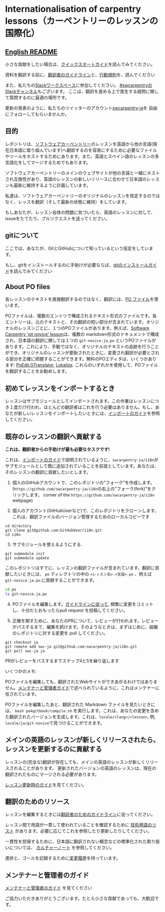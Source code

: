 # Internationalisation of carpentry lessons（カーペントリーのレッスンの国際化）

## [English README](README_en.md)

小さな貢献をしたい場合は、[クイックスタートガイド](docs/quickstart.md)を読んでみてください。

資料を翻訳する前に、[翻訳者のガイドライン](docs/TranslatorGuidelines.md)と、[行動規則](docs/rules.md)を、読んでください

また、私たちの[Slackワークスペース](http://carpentries-ja.slack.com)に参加してください。
[#swcarpentryのSlackチャンネル](https://r-wakalang.herokuapp.com/)もございます。
ここは、翻訳を進める上で発生する疑問に関して質問するのに最適の場所です。

更新の発表のように、私たちのツイッターのアカウント[swcarpentry-ja](https://twitter.com/swcarpentry_ja)を
自由にフォローしてもらいませんか。

## 目的

レポジトリは、[ソフトウェアカーペントリー](https://software-carpentry.org/)のレッスンを英語から他の言語(現在日本語に取り組んでいます)へ翻訳するのを容易にするために必要なファイルやツールをホストするためにあります。また、英語とスペイン語のレッスンの多言語化をしてマージするためでもあります。

ソフトウェアカーペントリーのメインのウェブサイトが他の言語と一緒にホストされ互換性があり、英語のレッスンの新しいリリースに合わせて日本語のレッスンも最新に維持するように計画しています。

私達は、ソフトウェアカーペントリーのオリジナルのレッスンを改定するのではなく、レッスを翻訳（そして最新の状態に維持）をしています。

もしあなたが、レッスン自体の問題に気づいたら、英語のレッスンに対して、issueをたてたり、プルリクエストを送ってください。

## gitについて

ここでは、あなたが、GitとGitHubについて知っているという仮定をしています。

もし、gitをインストールするのに手助けが必要ならば、[gitのインストールガイド](docs/git.md)を読んでみてください

## About PO files

各レッスンのテキストを直接翻訳するのではなく、翻訳には、[PO ファイル](https://www.gnu.org/software/gettext/manual/html_node/PO-Files.html)を使います。

POファイルは、複数のエントリで構成されるテキスト形式のファイルです。各エントリーは、元のテキストと、その翻訳の短い部分が含まれています。オリジナルのレッスンごとに、１つのPOファイルがあります。例えば、[Software Carpentry 'git novice' lesson](https://github.com/swcarpentry/git-novice)は、複数の markdown形式のドキュメントで構成され、日本語の翻訳に関しては１つの `git-novice.ja.po` というPOファイルがあります。これにより、手動ではなく、オリジナルのテキストの追跡を行うことができ、オリジナルのレッスンが更新されたときに、変更され翻訳が必要とされる部分を正確に把握することができます。無料のPOエディタは、いくつかあります: [PoEdit](http://www.poedit.net),[GTranslator](https://wiki.gnome.org/Apps/Gtranslator), [Lokalize](https://userbase.kde.org/Lokalize). これらのいずれかを使用して、POファイルを翻訳することをお勧めします。

## 初めてレッスンをインポートするとき

レッスンはサブモジュールとしてインポートされます。この作業はレッスンにつき１度だけ行われ、ほとんどの翻訳者はこれを行う必要はありません。もし、あなたが新しいレッスンをインポートしたいときには、[インポートのガイド](docs/importing.md)を参照してください。

## 既存のレッスンの翻訳へ貢献する

**これは、翻訳者からの手助けが最も必要なタスクです!**

これは、[インポートのガイド](docs/importing.md)で説明されているように、`swcarpentry-ja/i18n`がサブモジュールとして既に追加されていることを前提としています。あなたは、そのレッスンの翻訳に貢献したいとします。

1. 個人のGitHubアカウントで、このレポジトリの"フォーク"を作成します。 (`https://github.com/swcarpentry-ja/i18n`の右上の"フォーク(fork)"をクリックします。
  corner of the `https://github.com/swcarpentry-ja/i18n` webpage)

2. 個人のアカウント(GitHubUserなど)で、このレポジトリをクローンします。これは、翻訳ファイルのバージョン管理するためのローカルコピーです

```
cd directory
git clone git@github.com:GitHubUser/i18n.git
cd i18n
```

3. サブモジュールを使えるようにする.

```
git submodule init
git submodule update
```

このレポジトリはすでに、レッスンの翻訳ファイルが含まれています。翻訳に貢献したいときには、 `po` ディレクトリの中の `<レッスン名>.<言語>.po` 、例えば `git-novice.ja.po` に貢献することができます。

```bash
cd po
ls git-novice.ja.po
```

4. POファイルを編集します。[ガイドラインに従って](docs/rules.md), 頻繁に変更をコミットし、十分だとおもったらpull request を投稿してください。

5. 正確を期すために、あなたのPRについて、レビューが行われます。レビューがパスするまで、編集を続けます。そのようなときは、まずはじめに、組織のレポジトリに対する変更を pull してください。

```
git checkout ja
git remote add swc-ja git@github.com:swcarpentry-ja/i18n.git
git pull swc-ja ja
```

PRがレビューをパスするまでステップ4と5を繰り返します

いくつかのメモ:

POファイルを編集しても、翻訳されたWebサイトができあがるわけではありません。[メンテナーと管理者ガイド](docs/admin.md)で述べられているように、これはメンテナーに任されています。

POファイルを編集したあと、翻訳された Markdown ファイルを見たいときには、 `bash po4gitbook/compile.sh` を実行します。これは、あなたの変更を含めた翻訳されたバージョンを生成します。これは、`locale/<lang>/<lesson>`, 例, `locale/ja/git-novice`で見つけることができます。

## メインの英語のレッスンが新しくリリースされたら、レッスンを更新するのに貢献する

レッスンの(完全な)翻訳が存在しても、メインの英語のレッスンが新しくリリースされることがあります。
更新されたバージョンの英語のレッスンは、現在の翻訳されたものにマージされる必要があります。

[レッスン更新時のガイド](docs/updating.md)を見てください。

## 翻訳のためのリソース

レッスンを編集するときには[翻訳者のためのガイドライン](docs/TranslatorGuidelines.md)に従ってください。

レッスン間で用語が一貫して使われていることを確認するために [技術用語のリスト](https://github.com/swcarpentry-ja/i18n/wiki/Glossary-for-technical-terms) があります。必要に応じてこれを参照したり更新したりしてください。

一貫性を担保するために、日本語に翻訳されない概念などの標準化された取り扱いについては、 [カルチャーノート](docs/CultureNotes.md) を参照してください。

進捗と、ゴールを記録するために[変更履歴](docs/ChangeLog.md)を持っています。

## メンテナーと管理者のガイド

[メンテナーと管理者のガイド](docs/admin.md) を見てください

ご協力いただきありがとうございます。たとえ小さな貢献であっても、大歓迎です。
